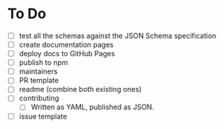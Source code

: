 # To Do

- [ ] test all the schemas against the JSON Schema specification
- [ ] create documentation pages
- [ ] deploy docs to GitHub Pages
- [ ] publish to npm
- [ ] maintainers
- [ ] PR template
- [ ] readme (combine both existing ones)
- [ ] contributing
  - [ ] Written as YAML, published as JSON.
- [ ] issue template
